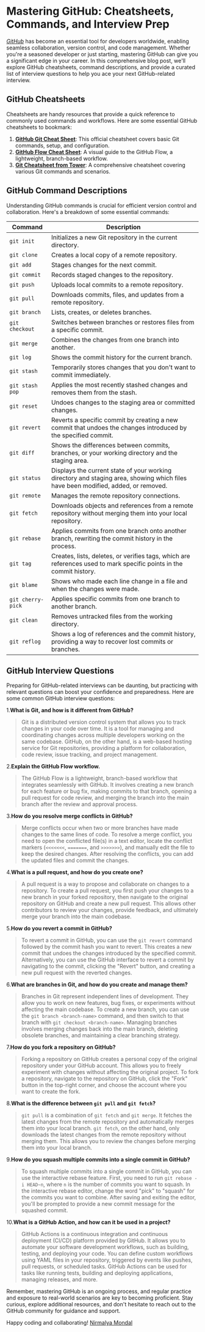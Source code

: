 # Mastering GitHub: Cheatsheets, Commands, and Interview Prep


_[GitHub](https://github.com/)_ has become an essential tool for developers worldwide, enabling seamless collaboration, version control, and code management. Whether you're a seasoned developer or just starting, mastering GitHub can give you a significant edge in your career. In this comprehensive blog post, we'll explore GitHub cheatsheets, command descriptions, and provide a curated list of interview questions to help you ace your next GitHub-related interview.

## GitHub Cheatsheets

Cheatsheets are handy resources that provide a quick reference to commonly used commands and workflows. Here are some essential GitHub cheatsheets to bookmark:

1. **[GitHub Git Cheat Sheet](https://education.github.com/git-cheat-sheet-education.pdf)**: This official cheatsheet covers basic Git commands, setup, and configuration.
2. **[GitHub Flow Cheat Sheet](https://github.com/MarcoBehler/github-flow-cheatsheet)**: A visual guide to the GitHub Flow, a lightweight, branch-based workflow.
3. **[Git Cheatsheet from Tower](https://www.git-tower.com/learn/cheat-sheets/git)**: A comprehensive cheatsheet covering various Git commands and scenarios.

## GitHub Command Descriptions

Understanding GitHub commands is crucial for efficient version control and collaboration. Here's a breakdown of some essential commands:

| Command | Description |
| --- | --- |
| `git init` | Initializes a new Git repository in the current directory. |
| `git clone` | Creates a local copy of a remote repository. |
| `git add` | Stages changes for the next commit. |
| `git commit` | Records staged changes to the repository. |
| `git push` | Uploads local commits to a remote repository. |
| `git pull` | Downloads commits, files, and updates from a remote repository. |
| `git branch` | Lists, creates, or deletes branches. |
| `git checkout` | Switches between branches or restores files from a specific commit. |
| `git merge` | Combines the changes from one branch into another. |
| `git log` | Shows the commit history for the current branch. |
| `git stash` | Temporarily stores changes that you don't want to commit immediately. |
| `git stash pop` | Applies the most recently stashed changes and removes them from the stash. |
| `git reset` | Undoes changes to the staging area or committed changes. |
| `git revert` | Reverts a specific commit by creating a new commit that undoes the changes introduced by the specified commit. |
| `git diff` | Shows the differences between commits, branches, or your working directory and the staging area. |
| `git status` | Displays the current state of your working directory and staging area, showing which files have been modified, added, or removed. |
| `git remote` | Manages the remote repository connections. |
| `git fetch` | Downloads objects and references from a remote repository without merging them into your local repository. |
| `git rebase` | Applies commits from one branch onto another branch, rewriting the commit history in the process. |
| `git tag` | Creates, lists, deletes, or verifies tags, which are references used to mark specific points in the commit history. |
| `git blame` | Shows who made each line change in a file and when the changes were made. |
| `git cherry-pick` | Applies specific commits from one branch to another branch. |
| `git clean` | Removes untracked files from the working directory. |
| `git reflog` | Shows a log of references and the commit history, providing a way to recover lost commits or branches. |

## GitHub Interview Questions

Preparing for GitHub-related interviews can be daunting, but practicing with relevant questions can boost your confidence and preparedness. Here are some common GitHub interview questions:

1.**What is Git, and how is it different from GitHub?**

   

> Git is a distributed version control system that allows you to track changes in your code over time. It is a tool for managing and coordinating changes across multiple developers working on the same codebase. GitHub, on the other hand, is a web-based hosting service for Git repositories, providing a platform for collaboration, code review, issue tracking, and project management.

2.**Explain the GitHub Flow workflow.**

> The GitHub Flow is a lightweight, branch-based workflow that integrates seamlessly with GitHub. It involves creating a new branch for each feature or bug fix, making commits to that branch, opening a pull request for code review, and merging the branch into the main branch after the review and approval process.

3.**How do you resolve merge conflicts in GitHub?**

> Merge conflicts occur when two or more branches have made changes to the same lines of code. To resolve a merge conflict, you need to open the conflicted file(s) in a text editor, locate the conflict markers (`<<<<<<<`, `=======`, and `>>>>>>>`), and manually edit the file to keep the desired changes. After resolving the conflicts, you can add the updated files and commit the changes.

4.**What is a pull request, and how do you create one?**

   

> A pull request is a way to propose and collaborate on changes to a repository. To create a pull request, you first push your changes to a new branch in your forked repository, then navigate to the original repository on GitHub and create a new pull request. This allows other contributors to review your changes, provide feedback, and ultimately merge your branch into the main codebase.

5.**How do you revert a commit in GitHub?**

   

> To revert a commit in GitHub, you can use the `git revert` command followed by the commit hash you want to revert. This creates a new commit that undoes the changes introduced by the specified commit. Alternatively, you can use the GitHub interface to revert a commit by navigating to the commit, clicking the "Revert" button, and creating a new pull request with the reverted changes.

6.**What are branches in Git, and how do you create and manage them?**

  

>  Branches in Git represent independent lines of development. They allow you to work on new features, bug fixes, or experiments without affecting the main codebase. To create a new branch, you can use the `git branch <branch-name>` command, and then switch to that branch with `git checkout <branch-name>`. Managing branches involves merging changes back into the main branch, deleting obsolete branches, and maintaining a clear branching strategy.

7.**How do you fork a repository on GitHub?**

   

> Forking a repository on GitHub creates a personal copy of the original repository under your GitHub account. This allows you to freely experiment with changes without affecting the original project. To fork a repository, navigate to the repository on GitHub, click the "Fork" button in the top-right corner, and choose the account where you want to create the fork.

8.**What is the difference between `git pull` and `git fetch`?**

   

> `git pull` is a combination of `git fetch` and `git merge`. It fetches the latest changes from the remote repository and automatically merges them into your local branch. `git fetch`, on the other hand, only downloads the latest changes from the remote repository without merging them. This allows you to review the changes before merging them into your local branch.

9.**How do you squash multiple commits into a single commit in GitHub?**

  

>  To squash multiple commits into a single commit in GitHub, you can use the interactive rebase feature. First, you need to run `git rebase -i HEAD~n`, where `n` is the number of commits you want to squash. In the interactive rebase editor, change the word "pick" to "squash" for the commits you want to combine. After saving and exiting the editor, you'll be prompted to provide a new commit message for the squashed commit.

10.**What is a GitHub Action, and how can it be used in a project?**

   

>  GitHub Actions is a continuous integration and continuous deployment (CI/CD) platform provided by GitHub. It allows you to automate your software development workflows, such as building, testing, and deploying your code. You can define custom workflows using YAML files in your repository, triggered by events like pushes, pull requests, or scheduled tasks. GitHub Actions can be used for tasks like running tests, building and deploying applications, managing releases, and more.

Remember, mastering GitHub is an ongoing process, and regular practice and exposure to real-world scenarios are key to becoming proficient. Stay curious, explore additional resources, and don't hesitate to reach out to the GitHub community for guidance and support.

Happy coding and collaborating!
[Nirmalya Mondal](https://nirmalyax.dev)
